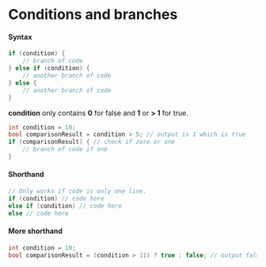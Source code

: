 # Conditions and branches

#### Syntax

```c++
if (condition) {
	// branch of code
} else if (condition) {
    // another branch of code
} else {
    // another branch of code
}
```

**condition** only contains **0** for false and **1** or **> 1** for true.

```c++
int condition = 10;
bool comparisonResult = condition > 5; // output is 1 which is true
if (comparisonResult) { // check if zero or one
    // branch of code if one
}
```

#### Shorthand

```c++
// Only works if code is only one line.
if (condition) // code here
else if (condition) // code here
else // code here
```

#### More shorthand

```c++
int condition = 10;
bool comparisonResult = (condition > 11) ? true : false; // output false since condition is not greater than 11
```

